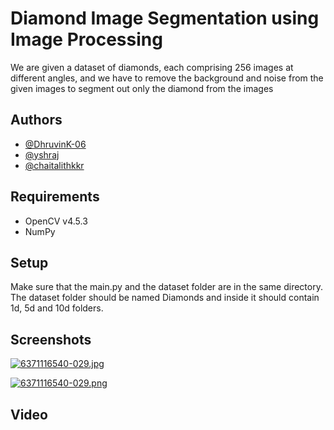 
# Diamond Image Segmentation using Image Processing

We are given a dataset of diamonds, each comprising 256 images at different angles, and we have to remove the background and noise from the given images to segment out only the diamond from the images



## Authors

- [@DhruvinK-06](https://github.com/DhruvinK-06)
- [@yshraj](https://github.com/yshraj)
- [@chaitalithkkr](https://github.com/chaitalithkkr)


## Requirements

- OpenCV v4.5.3
- NumPy

## Setup

Make sure that the main.py and the dataset folder are in the same directory. The dataset folder should be named Diamonds and inside it should contain 1d, 5d and 10d folders.

## Screenshots

[![6371116540-029.jpg](https://i.postimg.cc/25S9nJXd/6371116540-029.jpg)](https://postimg.cc/5XDmVPJj)

[![6371116540-029.png](https://i.postimg.cc/MpddZ5Kn/6371116540-029.png)](https://postimg.cc/k2RxfxSC)




## Video
